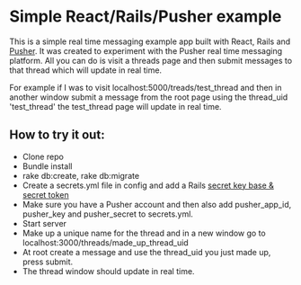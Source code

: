 # Simple React/Rails/Pusher example

This is a simple real time messaging example app built with React, Rails and [Pusher](https://pusher.com/).
It was created to experiment with the Pusher real time messaging platform. All you can do
is visit a threads page and then submit messages to that thread which will update in real time.

For example if I was to visit localhost:5000/treads/test_thread and then in another window
submit a message from the root page using the thread_uid 'test_thread' the test_thread
page will update in real time.

## How to try it out:
* Clone repo
* Bundle install
* rake db:create, rake db:migrate
* Create a secrets.yml file in config and add a Rails [secret key base & secret token](http://guides.rubyonrails.org/upgrading_ruby_on_rails.html#config-secrets-yml)
* Make sure you have a Pusher account and then also add pusher_app_id, pusher_key and pusher_secret to secrets.yml.
* Start server
* Make up a unique name for the thread and in a new window go to localhost:3000/threads/made_up_thread_uid
* At root create a message and use the thread_uid you just made up, press submit.
* The thread window should update in real time.

